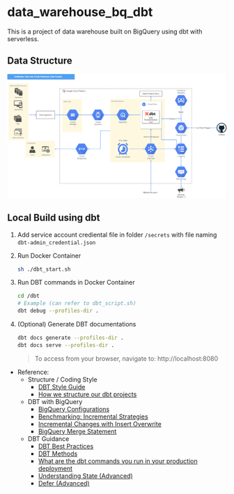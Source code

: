 # data_warehouse_bq_dbt
This is a project of data warehouse built on BigQuery using dbt with serverless.

## Data Structure
![data structure diagram](./data_structure.png)

## Local Build using dbt
1. Add service account crediental file in folder `/secrets` with file naming `dbt-admin_credential.json`
2. Run Docker Container
    ```zsh
    sh ./dbt_start.sh
    ```
3. Run DBT commands in Docker Container 
    ```zsh
    cd /dbt
    # Example (can refer to dbt_script.sh)
    dbt debug --profiles-dir .
    ```

4. (Optional) Generate DBT documentations
    ```zsh
    dbt docs generate --profiles-dir .
    dbt docs serve --profiles-dir .
    ```
    >   To access from your browser, navigate to:  http://localhost:8080

-   Reference:
    -   Structure / Coding Style
        -   [DBT Style Guide](https://github.com/dbt-labs/corp/blob/master/dbt_style_guide.md)
        -   [How we structure our dbt projects](https://discourse.getdbt.com/t/how-we-structure-our-dbt-projects/355)
    -   DBT with BigQuery
        -   [BigQuery Configurations](https://docs.getdbt.com/reference/resource-configs/bigquery-configs#use-project-and-dataset-in-configurations)
        -   [Benchmarking: Incremental Strategies](https://discourse.getdbt.com/t/benchmarking-incremental-strategies-on-bigquery/981)
        -   [Incremental Changes with Insert Overwrite](https://discourse.getdbt.com/t/bigquery-dbt-incremental-changes/982)
        -   [BigQuery Merge Statement](https://cloud.google.com/bigquery/docs/reference/standard-sql/dml-syntax#merge_statement)
    -   DBT Guidance
        -   [DBT Best Practices](https://docs.getdbt.com/docs/guides/best-practices)
        -   [DBT Methods](https://docs.getdbt.com/reference/node-selection/methods)
        -   [What are the dbt commands you run in your production deployment](https://discourse.getdbt.com/t/what-are-the-dbt-commands-you-run-in-your-production-deployment-of-dbt/366)
        -   [Understanding State (Advanced)](https://docs.getdbt.com/docs/guides/understanding-state)
        -   [Defer (Advanced)](https://docs.getdbt.com/reference/node-selection/defer)
